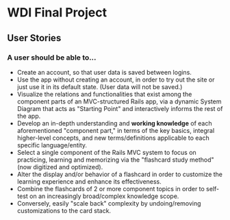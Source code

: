 # WDI Final Project

## User Stories

### A user should be able to...

- Create an account, so that user data is saved between logins.
- Use the app without creating an account, in order to try out the site or just use it in its default state. (User data will not be saved.)
- Visualize the relations and functionalities that exist among the component parts of an MVC-structured Rails app, via a dynamic System Diagram that acts as "Starting Point" and interactively informs the rest of the app.
- Develop an in-depth understanding and **working knowledge** of each aforementioned "component part," in terms of the key basics, integral higher-level concepts, and new terms/definitions applicable to each specific language/entity.
- Select a single component of the Rails MVC system to focus on practicing, learning and memorizing via the "flashcard study method" (now digitized and optimized).
- Alter the display and/or behavior of a flashcard in order to customize the learning experience and enhance its effectiveness.
- Combine the flashcards of 2 or more component topics in order to self-test on an increasingly broad/complex knowledge scope.
- Conversely, easily "scale back" complexity by undoing/removing customizations to the card stack.
